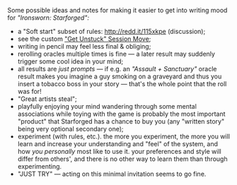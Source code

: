 Some possible ideas and notes for making it easier to get into writing mood
for *"Ironsworn: Starforged":* 

 - a "Soft start" subset of rules: http://redd.it/115xkpe (discussion);
 - see the custom ["Get Unstuck" Session Move](ironsworn-get-unstuck.md);
 - writing in pencil may feel less final & obliging;
 - rerolling oracles multiple times is fine —
   a later result may suddenly trigger some cool idea in your mind;
 - all results are *just prompts* — if e.g. an *"Assault + Sanctuary"*
   oracle result makes you imagine a guy smoking on a graveyard and
   thus you insert a tobacco boss in your story —
   that's the whole point that the roll was for!
 - "Great artists steal";
 - playfully enjoying your mind wandering through some mental associations
   while toying with the game is probably the most important "product"
   that Starforged has a chance to buy you
   (any "written story" being very optional secondary one);
 - experiment (with rules, etc.).
   the more you experiment, the more you will learn
   and increase your understanding and "feel" of the system,
   and how *you personally* most like to use it.
   your preferences and style will differ from others',
   and there is no other way to learn them than through experimenting.
 - "JUST TRY" — acting on this minimal invitation seems to go fine.
